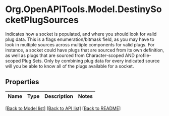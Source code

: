 # Org.OpenAPITools.Model.DestinySocketPlugSources
Indicates how a socket is populated, and where you should look for valid plug data.   This is a flags enumeration/bitmask field, as you may have to look in multiple sources across multiple components for valid plugs.   For instance, a socket could have plugs that are sourced from its own definition, as well as plugs that are sourced from Character-scoped AND profile-scoped Plug Sets. Only by combining plug data for every indicated source will you be able to know all of the plugs available for a socket.

## Properties

Name | Type | Description | Notes
------------ | ------------- | ------------- | -------------

[[Back to Model list]](../README.md#documentation-for-models) [[Back to API list]](../README.md#documentation-for-api-endpoints) [[Back to README]](../README.md)

